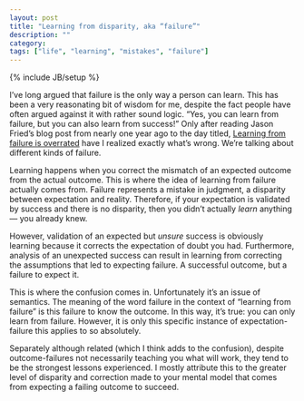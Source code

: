 ```yaml
---
layout: post
title: "Learning from disparity, aka “failure”"
description: ""
category: 
tags: ["life", "learning", "mistakes", "failure"]
---
```

{% include JB/setup %}

I’ve long argued that failure is the only way a person can learn. This has been a very reasonating bit of wisdom for me, despite the fact people have often argued against it with rather sound logic. “Yes, you can learn from failure, but you can also learn from success!” Only after reading Jason Fried’s blog post from nearly one year ago to the day titled, [Learning from failure is overrated](http://37signals.com/svn/posts/1555-learning-from-failure-is-overrated) have I realized exactly what’s wrong. We’re talking about different kinds of failure.

Learning happens when you correct the mismatch of an expected outcome from the actual outcome. This is where the idea of learning from failure actually comes from. Failure represents a mistake in judgment, a disparity between expectation and reality. Therefore, if your expectation is validated by success and there is no disparity, then you didn’t actually *learn* anything — you already knew.

However, validation of an expected but *unsure* success is obviously learning because it corrects the expectation of doubt you had. Furthermore, analysis of an unexpected success can result in learning from correcting the assumptions that led to expecting failure. A successful outcome, but a failure to expect it.

This is where the confusion comes in. Unfortunately it’s an issue of semantics. The meaning of the word failure in the context of “learning from failure” is this failure to know the outcome. In this way, it’s true: you can only learn from failure. However, it is only this specific instance of expectation-failure this applies to so absolutely.

Separately although related (which I think adds to the confusion), despite outcome-failures not necessarily teaching you what will work, they tend to be the strongest lessons experienced. I mostly attribute this to the greater level of disparity and correction made to your mental model that comes from expecting a failing outcome to succeed.
